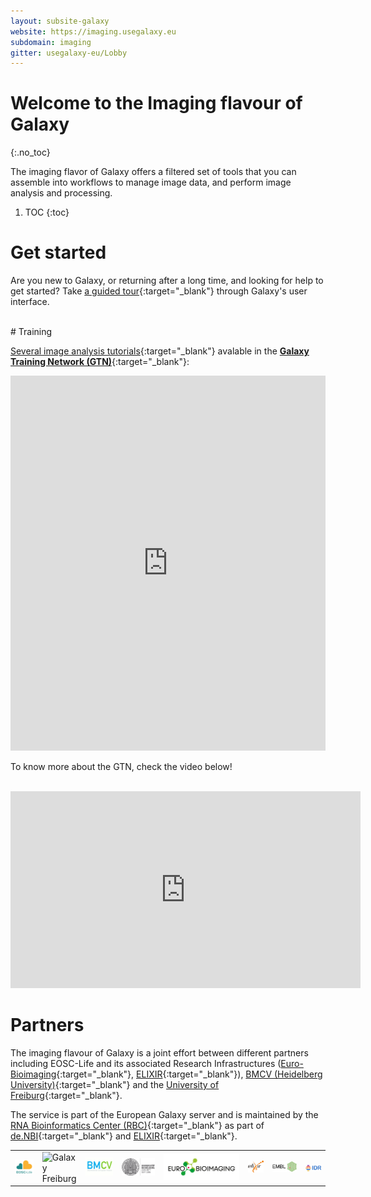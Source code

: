 ```yaml
---
layout: subsite-galaxy
website: https://imaging.usegalaxy.eu
subdomain: imaging
gitter: usegalaxy-eu/Lobby
---
```


# Welcome to the Imaging flavour of Galaxy
{:.no_toc}

The imaging flavor of Galaxy offers a filtered set of tools that you can assemble into workflows to manage image data, and perform image analysis and processing.


1. TOC
{:toc}

# Get started

Are you new to Galaxy, or returning after a long time, and looking for help to get started? Take [a guided tour](https://imaging.usegalaxy.eu/tours/core.galaxy_ui){:target="_blank"} through Galaxy's user interface.

<br>
# Training

[Several image analysis tutorials](https://training.galaxyproject.org/training-material/topics/imaging/){:target="_blank"} avalable in the [__Galaxy Training Network (GTN)__](https://training.galaxyproject.org){:target="_blank"}:

<iframe src="https://training.galaxyproject.org/training-material/tags/imaging/embed.html" height="600px" width="100%" class="gtn-embed" frameborder="0"></iframe> 

To know more about the GTN, check the video below!

<br>

<iframe width="560" height="315"
src="https://www.youtube.com/embed/lDqWxzWNk1k"
title="YouTube video player"
frameborder="0"
allow="accelerometer; autoplay; clipboard-write; encrypted-media; gyroscope; picture-in-picture"
allowfullscreen>
</iframe>

<br>

# Partners

The imaging flavour of Galaxy is a joint effort between different partners including EOSC-Life and its associated Research Infrastructures ([Euro-Bioimaging](https://www.eurobioimaging.eu/){:target="_blank"}, [ELIXIR](https://elixir-europe.org/){:target="_blank"}), [BMCV (Heidelberg University)](http://www.bioquant.uni-heidelberg.de/research/groups/biomedical_computer_vision.html){:target="_blank"} and the [University of Freiburg](https://galaxyproject.eu/freiburg/){:target="_blank"}.

The service is part of the European Galaxy server and is maintained by the [RNA Bioinformatics Center (RBC)](https://www.denbi.de/network/rna-bioinformatics-center-rbc){:target="_blank"} as part of [de.NBI](https://www.denbi.de){:target="_blank"} and [ELIXIR](http://elixir-europe.org){:target="_blank"}.

<table border="0"><tr>
<td width="9%">
<img alt="EOSC-Life" src="/assets/media/EOSC_logo.png" />
</td>
<td width="10%">
<img alt="Galaxy Freiburg" src="/assets/media/freiburg-galaxy.svg" />
</td>
<td width="12%">
<img alt="BMCV" src="/assets/media/logo_BMCV.png" />
</td>
<td width="14%">
<img alt="BMCV" src="/assets/media/Logo_UHD.png" />
</td>
<td width="28%">
<img alt="Euro-Bioimaging" src="/assets/media/eubi_logo.png" />
</td>
<td width="8%">
<img alt="ELIXIR" src="/assets/media/elixir_logo.png" />
</td>
<td width="11%">
<img alt="EMBL" src="/assets/media/logo_EMBL.png" />
</td>
<td width="8%">
<img alt="IDR" src="/assets/media/idr_logo.png" />
</td>
</tr></table>

